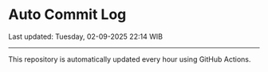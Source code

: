 # Auto Commit Log

Last updated: Tuesday, 02-09-2025 22:14 WIB

---

This repository is automatically updated every hour using GitHub Actions.
